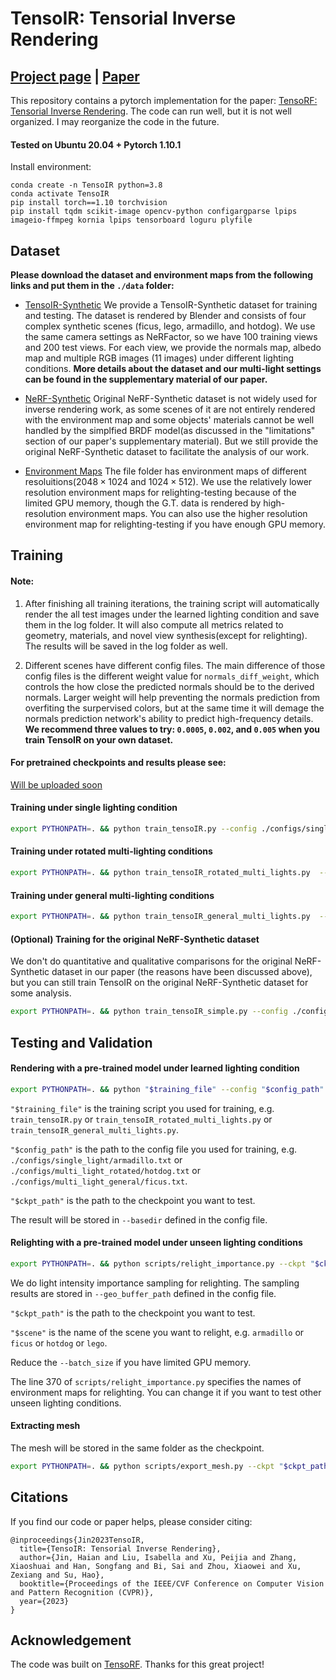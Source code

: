 # TensoIR: Tensorial Inverse Rendering 
## [Project page](https://haian-jin.github.io/TensoIR/) |  [Paper](https://arxiv.org/abs/2304.12461)
This repository contains a pytorch implementation for the paper: [TensoRF: Tensorial Inverse Rendering](https://arxiv.org/abs/2304.12461). The code can run well, but it is not well organized. I may reorganize the code in the future.

#### Tested on Ubuntu 20.04 + Pytorch 1.10.1 

Install environment:
```
conda create -n TensoIR python=3.8
conda activate TensoIR
pip install torch==1.10 torchvision
pip install tqdm scikit-image opencv-python configargparse lpips imageio-ffmpeg kornia lpips tensorboard loguru plyfile
```


## Dataset
**Please download the dataset and environment maps from the following links and put them in the `./data` folder:**


* [TensoIR-Synthetic](https://zjutvstaff-my.sharepoint.com/personal/1906217881_zjubtv_com/_layouts/15/onedrive.aspx?id=%2Fpersonal%2F1906217881%5Fzjubtv%5Fcom%2FDocuments%2FZJU%5Flearning%2FResearch%2FTensoIR%2FDataset%2FTensoIR%5FSynthetic&ga=1)
We provide a TensoIR-Synthetic dataset for training and testing. The dataset is rendered by Blender and consists of four complex synthetic scenes (ficus, lego, armadillo, and hotdog). We use the same camera settings as NeRFactor, so we have 100 training views and 200 test views.
For each view, we provide the normals map, albedo map and multiple RGB images (11 images) under different lighting conditions.
**More details about the dataset and our multi-light settings can be found in the supplementary material of our paper.** 

* [NeRF-Synthetic](https://drive.google.com/drive/folders/128yBriW1IG_3NJ5Rp7APSTZsJqdJdfc1) 
Original NeRF-Synthetic dataset is not widely used for inverse rendering work, as some scenes of it are not entirely rendered with the environment map and some objects' materials cannot be well handled by the simplfied BRDF model(as discussed in the "limitations" section of our paper's supplementary material). But we still provide the original NeRF-Synthetic dataset to facilitate the analysis of our work.


* [Environment Maps](https://zjutvstaff-my.sharepoint.com/:f:/g/personal/1906217881_zjubtv_com/EmYdVkI-avBDiEcpOmV-N1ABZi9N66yKhj6bPtg4aimU7g?e=4Te39g) 
The file folder has environment maps of different resoluitions($2048 \times 1024$ and $1024 \times 512$). We use the relatively lower resolution environment maps for relighting-testing because of the limited GPU memory, though the G.T. data is rendered by high-resolution environment maps. You can also use the higher resolution environment map for relighting-testing if you have enough GPU memory.


## Training

#### Note:

1. After finishing all training iterations, the training script will automatically render the all test images under the learned lighting condition and save them in the log folder. It will also compute all metrics related to geometry, materials, and novel view synthesis(except for relighting). The results will be saved in the log folder as well.

2. Different scenes have different config files. The main difference of those config files is the different weight value for  `normals_diff_weight`, which controls the how close the predicted normals should be to the derived normals. Larger weight will help preventing the normals prediction from overfiting the surpervised colors, but at the same time it will demage the normals prediction network's ability to predict high-frequency details. **We recommend three values to try: `0.0005`, `0.002`, and `0.005` when you train TensoIR on your own dataset.**

#### For pretrained checkpoints and results please see:

[Will be uploaded soon]()

#### Training under single lighting condition

```bash
export PYTHONPATH=. && python train_tensoIR.py --config ./configs/single_light/armadillo.txt
```

#### Training under rotated multi-lighting conditions

```bash
export PYTHONPATH=. && python train_tensoIR_rotated_multi_lights.py  --config ./configs/multi_light_rotated/hotdog.txt
```


#### Training under general multi-lighting conditions

```bash
export PYTHONPATH=. && python train_tensoIR_general_multi_lights.py  --config ./configs/multi_light_general/ficus.txt
```
#### (Optional) Training for the original NeRF-Synthetic dataset

We don't do quantitative and qualitative comparisons for the original NeRF-Synthetic dataset in our paper (the reasons have been discussed above), but you can still train TensoIR on the original NeRF-Synthetic dataset for some analysis. 

```bash
export PYTHONPATH=. && python train_tensoIR_simple.py --config ./configs/single_light/blender.txt
```


## Testing and Validation

#### Rendering with a pre-trained model under learned lighting condition

```bash
export PYTHONPATH=. && python "$training_file" --config "$config_path" --ckpt "$ckpt_path" --render_only 1 --render_test 1
```

`"$training_file"` is the training script you used for training, e.g. `train_tensoIR.py` or `train_tensoIR_rotated_multi_lights.py` or `train_tensoIR_general_multi_lights.py`.

`"$config_path"` is the path to the config file you used for training, e.g. `./configs/single_light/armadillo.txt` or `./configs/multi_light_rotated/hotdog.txt` or `./configs/multi_light_general/ficus.txt`.

`"$ckpt_path"` is the path to the checkpoint you want to test.

The result will be stored in `--basedir` defined in the config file.

#### Relighting with a pre-trained model under unseen lighting conditions


```bash
export PYTHONPATH=. && python scripts/relight_importance.py --ckpt "$ckpt_path" --config configs/relighting_test/"$scene".txt --batch_size 800
```
We do light intensity importance sampling for relighting. The sampling results are stored in `--geo_buffer_path` defined in the config file.

`"$ckpt_path"` is the path to the checkpoint you want to test.

`"$scene"` is the name of the scene you want to relight, e.g. `armadillo` or `ficus` or `hotdog` or `lego`.

Reduce the `--batch_size` if you have limited GPU memory.


The line 370 of `scripts/relight_importance.py` specifies the names of environment maps for relighting. You can change it if you want to test other unseen lighting conditions.

#### Extracting mesh
The mesh will be stored in the same folder as the checkpoint.

```bash
export PYTHONPATH=. && python scripts/export_mesh.py --ckpt "$ckpt_path" 
```



## Citations
If you find our code or paper helps, please consider citing:

```
@inproceedings{Jin2023TensoIR,
  title={TensoIR: Tensorial Inverse Rendering},
  author={Jin, Haian and Liu, Isabella and Xu, Peijia and Zhang, Xiaoshuai and Han, Songfang and Bi, Sai and Zhou, Xiaowei and Xu, Zexiang and Su, Hao},
  booktitle={Proceedings of the IEEE/CVF Conference on Computer Vision and Pattern Recognition (CVPR)},
  year={2023}
}
```

## Acknowledgement

The code was built on [TensoRF](https://github.com/apchenstu/TensoRF). Thanks for this great project!